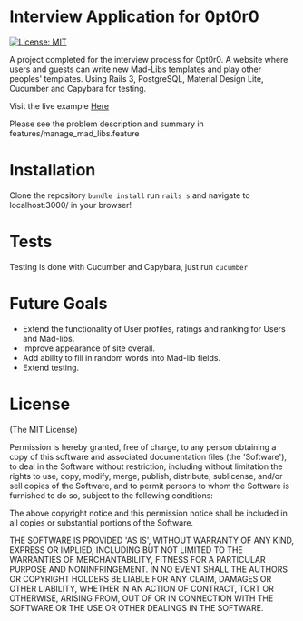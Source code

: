 # Interview Application for 0pt0r0

[![License: MIT](https://img.shields.io/badge/License-MIT-yellow.svg)](https://opensource.org/licenses/MIT)

A project completed for the interview process for 0pt0r0. A website where users and guests can write new Mad-Libs templates and play other peoples' templates. Using Rails 3, PostgreSQL, Material Design Lite, Cucumber and Capybara for testing.

Visit the live example [Here](https://fathomless-anchorage-64295.herokuapp.com/home)

Please see the problem description and summary in features/manage_mad_libs.feature

# Installation

Clone the repository
`bundle install`
run `rails s` and navigate to localhost:3000/ in your browser!

# Tests

Testing is done with Cucumber and Capybara,
just run `cucumber`

# Future Goals

- Extend the functionality of User profiles, ratings and ranking for Users and Mad-libs.
- Improve appearance of site overall.
- Add ability to fill in random words into Mad-lib fields.
- Extend testing.

# License

(The MIT License)

Permission is hereby granted, free of charge, to any person obtaining a copy of this software and associated documentation files (the 'Software'), to deal in the Software without restriction, including without limitation the rights to use, copy, modify, merge, publish, distribute, sublicense, and/or sell copies of the Software, and to permit persons to whom the Software is furnished to do so, subject to the following conditions:

The above copyright notice and this permission notice shall be included in all copies or substantial portions of the Software.

THE SOFTWARE IS PROVIDED 'AS IS', WITHOUT WARRANTY OF ANY KIND, EXPRESS OR IMPLIED, INCLUDING BUT NOT LIMITED TO THE WARRANTIES OF MERCHANTABILITY, FITNESS FOR A PARTICULAR PURPOSE AND NONINFRINGEMENT. IN NO EVENT SHALL THE AUTHORS OR COPYRIGHT HOLDERS BE LIABLE FOR ANY CLAIM, DAMAGES OR OTHER LIABILITY, WHETHER IN AN ACTION OF CONTRACT, TORT OR OTHERWISE, ARISING FROM, OUT OF OR IN CONNECTION WITH THE SOFTWARE OR THE USE OR OTHER DEALINGS IN THE SOFTWARE.
